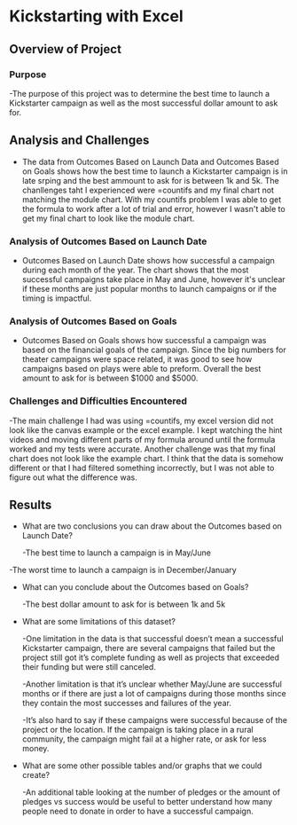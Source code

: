 # Kickstarting with Excel

## Overview of Project

### Purpose
-The purpose of this project was to determine the best time to launch a Kickstarter campaign as well as the most successful dollar amount to ask for. 

## Analysis and Challenges
- The data from Outcomes Based on Launch Data and Outcomes Based on Goals shows how the best time to launch a Kickstarter campaign is in late srping and the best ammount to ask for is between 1k and 5k. The chanllenges taht I experienced were =countifs and my final chart not matching the module chart. With my countifs problem I was able to get the formula to work after a lot of trial and error, however I wasn't able to get my final chart to look like the module chart. 
### Analysis of Outcomes Based on Launch Date
- Outcomes Based on Launch Date shows how successful a campaign during each month of the year. The chart shows that the most successful campaigns take place in May and June, however it's unclear if these months are just popular months to launch campaigns or if the timing is impactful. 
### Analysis of Outcomes Based on Goals
- Outcomes Based on Goals shows how successful a campaign was based on the financial goals of the campaign. Since the big numbers for theater campaigns were space related, it was good to see how campaigns based on plays were able to preform. Overall the best amount to ask for is between $1000 and $5000. 
### Challenges and Difficulties Encountered
-The main challenge I had was using =countifs, my excel version did not look like the canvas example or the excel example. I kept watching the hint videos and moving different parts of my formula around until the formula worked and my tests were accurate. Another challenge was that my final chart does not look like the example chart. I think that the data is somehow different or that I had filtered something incorrectly, but I was not able to figure out what the difference was. 

## Results

- What are two conclusions you can draw about the Outcomes based on Launch Date?

	-The best time to launch a campaign is in May/June
	
-The worst time to launch a campaign is in December/January

- What can you conclude about the Outcomes based on Goals?

	-The best dollar amount to ask for is between 1k and 5k

- What are some limitations of this dataset?

	-One limitation in the data is that successful doesn’t mean a successful Kickstarter campaign, there are several campaigns that failed but the project still got it’s complete funding as well as projects that exceeded their funding but were still canceled. 

	-Another limitation is that it’s unclear whether May/June are successful months or if there are just a lot of campaigns during those 
months since they contain the most successes and failures of the year.

	-It’s also hard to say if these campaigns were successful because of the project or the location. If the campaign is taking place in a rural community, the campaign might fail at a higher rate, or ask for less money. 

- What are some other possible tables and/or graphs that we could create?

	-An additional table looking at the number of pledges or the amount of pledges vs success would be useful to better understand how many people need to donate in order to have a successful campaign.
